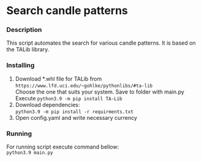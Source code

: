 # Search candle patterns
### Description
This script automates the search for various candle patterns. 
It is based on the TALib library.

### Installing
1. Download *.whl file for TALib from `https://www.lfd.uci.edu/~gohlke/pythonlibs/#ta-lib` \
Choose the one that suits your system. Save to folder with main.py
Execute `python3.9 -m pip install TA-Lib`
2. Download dependencies:\
`python3.9 -m pip install -r requirments.txt`
3. Open config.yaml and write necessary currency

### Running
For running script execute command bellow:\
`python3.9 main.py`
